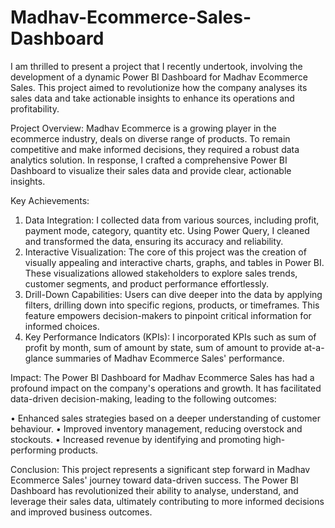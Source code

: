 # Madhav-Ecommerce-Sales-Dashboard

I am thrilled to present a project that I recently undertook, involving the development of a dynamic Power BI Dashboard for Madhav Ecommerce Sales. This project aimed to revolutionize how the company analyses its sales data and take actionable insights to enhance its operations and profitability.

Project Overview: Madhav Ecommerce is a growing player in the ecommerce industry, deals on diverse range of products. To remain competitive and make informed decisions, they required a robust data analytics solution. In response, I crafted a comprehensive Power BI Dashboard to visualize their sales data and provide clear, actionable insights.

Key Achievements:
1.	Data Integration: I collected data from various sources, including profit, payment mode, category, quantity etc. Using Power Query, 
                      I cleaned and transformed the data, ensuring its accuracy and reliability.
2.	Interactive Visualization: The core of this project was the creation of visually appealing and interactive charts, graphs, and 
                      tables in Power BI. These visualizations allowed stakeholders to explore sales trends, customer segments, and 
                      product performance effortlessly.
3.	Drill-Down Capabilities: Users can dive deeper into the data by applying filters, drilling down into specific regions, products, or 
                      timeframes. This feature empowers decision-makers to pinpoint critical information for informed choices.
4.	Key Performance Indicators (KPIs): I incorporated KPIs such as sum of profit by month, sum of amount by state, sum of amount to 
                      provide at-a-glance summaries of Madhav Ecommerce Sales' performance.
  		
   Impact: The Power BI Dashboard for Madhav Ecommerce Sales has had a profound impact on the company's operations and growth. It has 
           facilitated data-driven decision-making, leading to the following outcomes:

•	Enhanced sales strategies based on a deeper understanding of customer behaviour.
•	Improved inventory management, reducing overstock and stockouts.
•	Increased revenue by identifying and promoting high-performing products.

Conclusion: This project represents a significant step forward in Madhav Ecommerce Sales' journey toward data-driven success. The Power 
            BI Dashboard has revolutionized their ability to analyse, understand, and leverage their sales data, ultimately 
            contributing to more informed decisions and improved business outcomes. 

